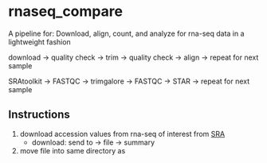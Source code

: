 # rnaseq_compare
A pipeline for: Download, align, count, and analyze for rna-seq data in a lightweight fashion


download -> quality check -> trim -> quality check -> align -> repeat for next sample

SRAtoolkit -> FASTQC -> trimgalore -> FASTQC -> STAR -> repeat for next sample

## Instructions
1. download accession values from rna-seq of interest from [SRA](this)
    - download: send to -> file -> summary
2. move file into same directory as 

